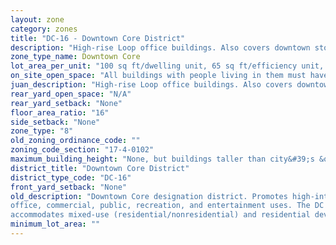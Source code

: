 ```yaml
---
layout: zone
category: zones
title: "DC-16 - Downtown Core District"
description: "High-rise Loop office buildings. Also covers downtown stores, entertainment, and civic buildings. Allows residential buildings."
zone_type_name: Downtown Core
lot_area_per_unit: "100 sq ft/dwelling unit, 65 sq ft/efficiency unit, 50 sq ft/SRO unit"
on_site_open_space: "All buildings with people living in them must have at least 36 sq ft of on-site open space per dwelling unit. (See 17-4-0410-A)"
juan_description: "High-rise Loop office buildings. Also covers downtown stores, entertainment, and civic buildings. Allows residential buildings."
rear_yard_open_space: "N/A"
rear_yard_setback: "None"
floor_area_ratio: "16"
side_setback: "None"
zone_type: "8"
old_zoning_ordinance_code: ""
zoning_code_section: "17-4-0102"
maximum_building_height: "None, but buildings taller than city&#39;s &quot;building height thresholds&quot; require Planned Development review."
district_title: "Downtown Core District"
district_type_code: "DC-16"
front_yard_setback: "None"
old_description: "Downtown Core designation district. Promotes high-intensity office and employment growth within the downtown core. The district regulations are intended to accommodate a broad mix of 
office, commercial, public, recreation, and entertainment uses. The DC district also 
accommodates mixed-use (residential/nonresidential) and residential development."
minimum_lot_area: ""
---
```

